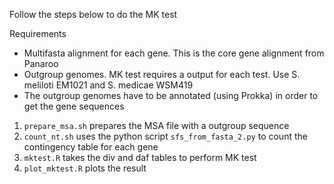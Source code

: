 Follow the steps below to do the MK test

Requirements
- Multifasta alignment for each gene. This is the core gene alignment from Panaroo
- Outgroup genomes. MK test requires a output for each test. Use S. meliloti EM1021 and S. medicae WSM419
- The outgroup genomes have to be annotated (using Prokka) in order to get the gene sequences

1. `prepare_msa.sh` prepares the MSA file with a outgroup sequence
2. `count_nt.sh` uses the python script `sfs_from_fasta_2.py` to count the contingency table for each gene
3. `mktest.R` takes the div and daf tables to perform MK test
4. `plot_mktest.R` plots the result
